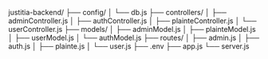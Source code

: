 
justitia-backend/
├── config/
│   └── db.js
├── controllers/
│   ├── adminController.js
│   ├── authController.js
│   ├── plainteController.js
│   └── userController.js
├── models/
│   ├── adminModel.js
│   ├── plainteModel.js
│   ├── userModel.js
│   └── authModel.js
├── routes/
│   ├── admin.js
│   ├── auth.js
│   ├── plainte.js
│   └── user.js
├── .env
├── app.js
└── server.js





